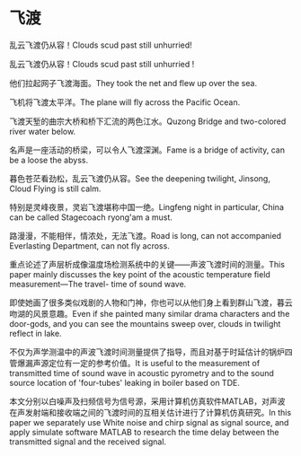 # 飞渡

<p><span class="chinese">乱云飞渡仍从容！</span><span class="english">Clouds scud past still unhurried!</span></p>

<p><span class="chinese">乱云飞渡仍从容！</span><span class="english">Clouds scud past still unhurried !</span></p>

<p><span class="chinese">他们拉起网子飞渡海面。</span><span class="english">They took the net and flew up over the sea.</span></p>

<p><span class="chinese">飞机将飞渡太平洋。</span><span class="english">The plane will fly across the Pacific Ocean.</span></p>

<p><span class="chinese">飞渡天堑的曲宗大桥和桥下汇流的两色江水。</span><span class="english">Quzong Bridge and two-colored river water below.</span></p>

<p><span class="chinese">名声是一座活动的桥梁，可以令人飞渡深渊。</span><span class="english">Fame is a bridge of activity, can be a loose the abyss.</span></p>

<p><span class="chinese">暮色苍茫看劲松，乱云飞渡仍从容。</span><span class="english">See the deepening twilight, Jinsong, Cloud Flying is still calm.</span></p>

<p><span class="chinese">特别是灵峰夜景，灵岩飞渡堪称中国一绝。</span><span class="english">Lingfeng night in particular, China can be called Stagecoach ryong'am a must.</span></p>

<p><span class="chinese">路漫漫，不能相伴，情浓处，无法飞渡。</span><span class="english">Road is long, can not accompanied Everlasting Department, can not fly across.</span></p>

<p><span class="chinese">重点论述了声层析成像温度场检测系统中的关键——声波飞渡时间的测量。</span><span class="english">This paper mainly discusses the key point of the acoustic temperature field measurement—The travel- time of sound wave.</span></p>

<p><span class="chinese">即使她画了很多类似戏剧的人物和门神，你也可以从他们身上看到群山飞渡，暮云吻湖的风景意趣。</span><span class="english">Even if she painted many similar drama characters and the door-gods, and you can see the mountains sweep over, clouds in twilight reflect in lake.</span></p>

<p><span class="chinese">不仅为声学测温中的声波飞渡时间测量提供了指导，而且对基于时延估计的锅炉四管爆漏声源定位有一定的参考价值。</span><span class="english">It is useful to the measurement of transmitted time of sound wave in acoustic pyrometry and to the sound source location of 'four-tubes' leaking in boiler based on TDE.</span></p>

<p><span class="chinese">本文分别以白噪声及扫频信号为信号源，采用计算机仿真软件MATLAB，对声波在声发射端和接收端之间的飞渡时间的互相关估计进行了计算机仿真研究。</span><span class="english">In this paper we separately use White noise and chirp signal as signal source, and apply simulate software MATLAB to research the time delay between the transmitted signal and the received signal.</span></p>

